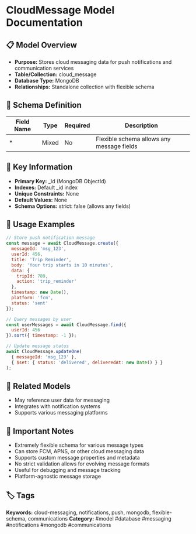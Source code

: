 # CloudMessage Model Documentation

## 📋 Model Overview
- **Purpose:** Stores cloud messaging data for push notifications and communication services
- **Table/Collection:** cloud_message
- **Database Type:** MongoDB
- **Relationships:** Standalone collection with flexible schema

## 🔧 Schema Definition
| Field Name | Type | Required | Description |
|------------|------|----------|-------------|
| * | Mixed | No | Flexible schema allows any message fields |

## 🔑 Key Information
- **Primary Key:** _id (MongoDB ObjectId)
- **Indexes:** Default _id index
- **Unique Constraints:** None
- **Default Values:** None
- **Schema Options:** strict: false (allows any fields)

## 📝 Usage Examples
```javascript
// Store push notification message
const message = await CloudMessage.create({
  messageId: 'msg_123',
  userId: 456,
  title: 'Trip Reminder',
  body: 'Your trip starts in 10 minutes',
  data: {
    tripId: 789,
    action: 'trip_reminder'
  },
  timestamp: new Date(),
  platform: 'fcm',
  status: 'sent'
});

// Query messages by user
const userMessages = await CloudMessage.find({
  userId: 456
}).sort({ timestamp: -1 });

// Update message status
await CloudMessage.updateOne(
  { messageId: 'msg_123' },
  { $set: { status: 'delivered', deliveredAt: new Date() } }
);
```

## 🔗 Related Models
- May reference user data for messaging
- Integrates with notification systems
- Supports various messaging platforms

## 📌 Important Notes
- Extremely flexible schema for various message types
- Can store FCM, APNS, or other cloud messaging data
- Supports custom message properties and metadata
- No strict validation allows for evolving message formats
- Useful for debugging and message tracking
- Platform-agnostic message storage

## 🏷️ Tags
**Keywords:** cloud-messaging, notifications, push, mongodb, flexible-schema, communications
**Category:** #model #database #messaging #notifications #mongodb #communications